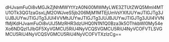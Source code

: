 dHJvamFuOi8vMGJkZjNhMWYtYzA0Ni00MWMyLWE3ZTUtZWQ5MmI4MTU1OTk3QG1zaGsxLjM2OWJveS5jb206MjM1MTEjUmVsYXlfJUYwJTlGJTg3JUJBJUYwJTlGJTg3JUI4VVMtJUYwJTlGJTg3JUJBJUYwJTlGJTg3JUI4VVNfMjIKdHJvamFuOi8vUlJ5MzRHR3dzUHQ0N1N1Q0Bza3k5OThkbWl0My54eXo6NDQzI1JlbGF5XyVGMCU5RiU4NyVCQSVGMCU5RiU4NyVCOFVTLSVGMCU5RiU4NyVCQSVGMCU5RiU4NyVCOFVTXzIzCg==